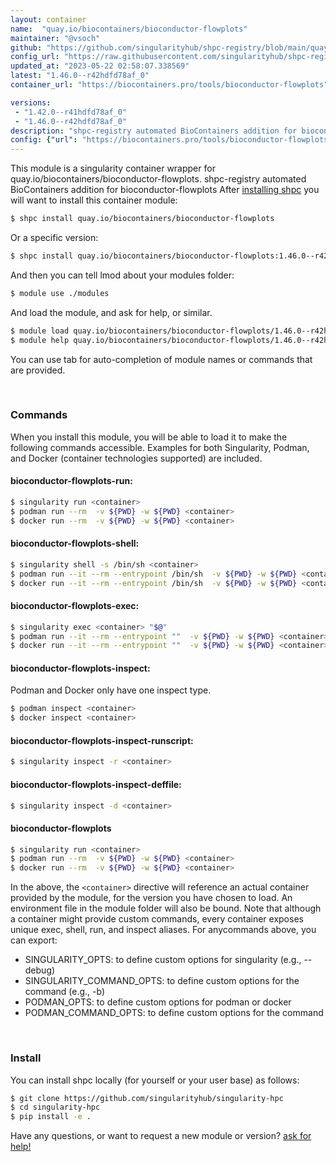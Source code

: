 ```yaml
---
layout: container
name:  "quay.io/biocontainers/bioconductor-flowplots"
maintainer: "@vsoch"
github: "https://github.com/singularityhub/shpc-registry/blob/main/quay.io/biocontainers/bioconductor-flowplots/container.yaml"
config_url: "https://raw.githubusercontent.com/singularityhub/shpc-registry/main/quay.io/biocontainers/bioconductor-flowplots/container.yaml"
updated_at: "2023-05-22 02:58:07.338569"
latest: "1.46.0--r42hdfd78af_0"
container_url: "https://biocontainers.pro/tools/bioconductor-flowplots"

versions:
 - "1.42.0--r41hdfd78af_0"
 - "1.46.0--r42hdfd78af_0"
description: "shpc-registry automated BioContainers addition for bioconductor-flowplots"
config: {"url": "https://biocontainers.pro/tools/bioconductor-flowplots", "maintainer": "@vsoch", "description": "shpc-registry automated BioContainers addition for bioconductor-flowplots", "latest": {"1.46.0--r42hdfd78af_0": "sha256:2b93832564ed1bf797e0b3fa27e1fcdd74933e7fe02e031731bafd3935fc636c"}, "tags": {"1.42.0--r41hdfd78af_0": "sha256:6ea6f9a9c89f7e310761354fa30eda014ae3ca8137e143bd1136d6b1e59dd631", "1.46.0--r42hdfd78af_0": "sha256:2b93832564ed1bf797e0b3fa27e1fcdd74933e7fe02e031731bafd3935fc636c"}, "docker": "quay.io/biocontainers/bioconductor-flowplots"}
---
```


This module is a singularity container wrapper for quay.io/biocontainers/bioconductor-flowplots.
shpc-registry automated BioContainers addition for bioconductor-flowplots
After [installing shpc](#install) you will want to install this container module:


```bash
$ shpc install quay.io/biocontainers/bioconductor-flowplots
```

Or a specific version:

```bash
$ shpc install quay.io/biocontainers/bioconductor-flowplots:1.46.0--r42hdfd78af_0
```

And then you can tell lmod about your modules folder:

```bash
$ module use ./modules
```

And load the module, and ask for help, or similar.

```bash
$ module load quay.io/biocontainers/bioconductor-flowplots/1.46.0--r42hdfd78af_0
$ module help quay.io/biocontainers/bioconductor-flowplots/1.46.0--r42hdfd78af_0
```

You can use tab for auto-completion of module names or commands that are provided.

<br>

### Commands

When you install this module, you will be able to load it to make the following commands accessible.
Examples for both Singularity, Podman, and Docker (container technologies supported) are included.

#### bioconductor-flowplots-run:

```bash
$ singularity run <container>
$ podman run --rm  -v ${PWD} -w ${PWD} <container>
$ docker run --rm  -v ${PWD} -w ${PWD} <container>
```

#### bioconductor-flowplots-shell:

```bash
$ singularity shell -s /bin/sh <container>
$ podman run --it --rm --entrypoint /bin/sh  -v ${PWD} -w ${PWD} <container>
$ docker run --it --rm --entrypoint /bin/sh  -v ${PWD} -w ${PWD} <container>
```

#### bioconductor-flowplots-exec:

```bash
$ singularity exec <container> "$@"
$ podman run --it --rm --entrypoint ""  -v ${PWD} -w ${PWD} <container> "$@"
$ docker run --it --rm --entrypoint ""  -v ${PWD} -w ${PWD} <container> "$@"
```

#### bioconductor-flowplots-inspect:

Podman and Docker only have one inspect type.

```bash
$ podman inspect <container>
$ docker inspect <container>
```

#### bioconductor-flowplots-inspect-runscript:

```bash
$ singularity inspect -r <container>
```

#### bioconductor-flowplots-inspect-deffile:

```bash
$ singularity inspect -d <container>
```



#### bioconductor-flowplots

```bash
$ singularity run <container>
$ podman run --rm  -v ${PWD} -w ${PWD} <container>
$ docker run --rm  -v ${PWD} -w ${PWD} <container>
```


In the above, the `<container>` directive will reference an actual container provided
by the module, for the version you have chosen to load. An environment file in the
module folder will also be bound. Note that although a container
might provide custom commands, every container exposes unique exec, shell, run, and
inspect aliases. For anycommands above, you can export:

 - SINGULARITY_OPTS: to define custom options for singularity (e.g., --debug)
 - SINGULARITY_COMMAND_OPTS: to define custom options for the command (e.g., -b)
 - PODMAN_OPTS: to define custom options for podman or docker
 - PODMAN_COMMAND_OPTS: to define custom options for the command

<br>

### Install

You can install shpc locally (for yourself or your user base) as follows:

```bash
$ git clone https://github.com/singularityhub/singularity-hpc
$ cd singularity-hpc
$ pip install -e .
```

Have any questions, or want to request a new module or version? [ask for help!](https://github.com/singularityhub/singularity-hpc/issues)